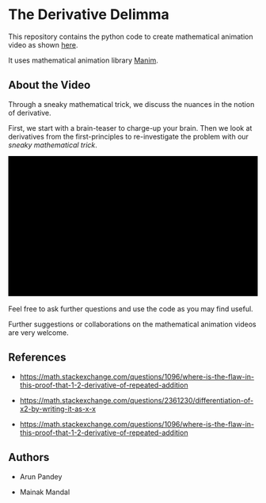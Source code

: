 # The Derivative Delimma

This repository contains the python code to create mathematical animation video as shown [here](https://www.youtube.com/watch?v=jrNnyHzv1H0).

It uses mathematical animation library [Manim](https://docs.manim.community/en/stable/index.html). 

## About the Video
Through a sneaky mathematical trick, we discuss the nuances in the notion of derivative.

First, we start with a brain-teaser to charge-up your brain.
Then we look at derivatives from the first-principles to re-investigate the problem with our _sneaky mathematical trick_.

![](main.gif)

Feel free to ask further questions and use the code as you may find useful. 

Further suggestions or collaborations on the mathematical animation videos are very welcome.

## References

- https://math.stackexchange.com/questions/1096/where-is-the-flaw-in-this-proof-that-1-2-derivative-of-repeated-addition

- https://math.stackexchange.com/questions/2361230/differentiation-of-x2-by-writing-it-as-x-x

- https://math.stackexchange.com/questions/1096/where-is-the-flaw-in-this-proof-that-1-2-derivative-of-repeated-addition

## Authors
- Arun Pandey

- Mainak Mandal

